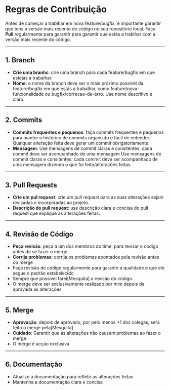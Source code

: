 # Regras de Contribuição

Antes de começar a trablhar em nova feature/bugfix, é importante garantir que tens a versão mais recente do código no seu repositório local. Faça **Pull** regularmente para garantir para garantir que estás a trablhar com a versão mais recente do código.

---
## 1. Branch
- **Crie uma branhc**: crie uma branch para cada feature/bugfix em que estejas a trabalhar.
- **Nome**: o nome da branch deve ser o mais próximo possivél da feature/bugfix em que estás a trabalhar, como feature/nova-funcionalidade ou bugfix/correcao-de-erro. Use nome descritivo e claro.

---
## 2. Commits
- **Commits frequentes e pequenos**: faça commits frequentes e pequenos para manter o histórico de commits organizdo e fácil de entender. Qualquer alteração feita deve gerar um commit obrigatoriamente.
- **Mensagem**: Use mensagens de commit claras e consitentes, cada commit deve ser acompanhado de uma mensagem Use mensagens de commit claras e consitentes: cada commit deve ser acompanhado de uma mensagem  dizendo o que foi feito/alterações feitas.

---
## 3. Pull Requests
- **Crie um pul request**: crie um pull request para as suas alterações sejam revisadas e incorporadas ao projeto.
- **Descrição do pull request**: use descrição clara e concisa do pull request que explique as alterações feitas.

---
## 4. Revisão de Código
- **Peça revisão**: peça a um dos membros do time, para revisar o código antes de se fazer o merge.
- **Corrija problemas**: corrija os problemas apontados pela revisão antes do merge
- Faça revisão de código regularmente para garantir a qualidade e que ele segue o padrão estabelecido
- Sempre que possível farei[Mesquita] a revisão do código.
- O merge deve ser exclusivamente realizado por mim depois de aprovada as alterações

---
## 5. Merge
- **Aprovação**: depois de aprovado, por pelo menos +1 dos colegas, será feito o merge pela[Mesquita]
- **Cuidado**: Garantir que as alterações não causem problemas ao fazer o merge
- O merge é acção exclusiva

---
## 6. Documentação
- Atualize a documentação para refletir as alterações feitas
- Mantenha a documentação clara e concisa


